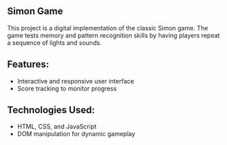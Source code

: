 
## Simon Game
This project is a digital implementation of the classic Simon game. The game tests memory and pattern recognition skills by having players repeat a sequence of lights and sounds.

## Features:
* Interactive and responsive user interface
* Score tracking to monitor progress

## Technologies Used:
* HTML, CSS, and JavaScript
* DOM manipulation for dynamic gameplay
